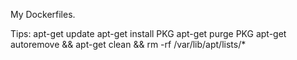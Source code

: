 
My Dockerfiles.

Tips:
  apt-get update
  apt-get install PKG
  apt-get purge PKG
  apt-get autoremove && apt-get clean && rm -rf /var/lib/apt/lists/*